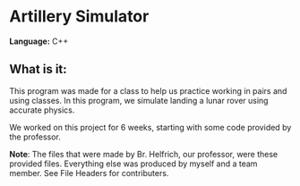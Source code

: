 # Artillery Simulator

**Language:** C++

## What is it:

This program was made for a class to help us practice working in pairs and using classes. In this program, we simulate landing a lunar rover using accurate physics.

We worked on this project for 6 weeks, starting with some code provided by the professor.

**Note**:
The files that were made by Br. Helfrich, our professor, were these provided files. Everything else was produced by myself and a team member. See File Headers for contributers.
